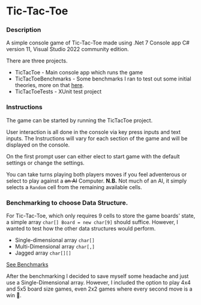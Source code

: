 # Tic-Tac-Toe

### Description
A simple console game of Tic-Tac-Toe made using .Net 7 Console app C# version 11, Visual Studio 2022 community edition. 

There are three projects.
* TicTacToe - Main console app which runs the game
* TicTacToeBenchmarks - Some benchmarks I ran to test out some initial theories, more on that [here](#benchmarking-to-choose-data-structure). 
* TicTacToeTests - XUnit test project
### Instructions
The game can be started by running the TicTacToe project. 

User interaction is all done in the console via key press inputs and text inputs. The Instructions will vary for each section of the game and will be displayed on the console.

On the first prompt user can either elect to start game with the default settings or change the settings.

You can take turns playing both players moves if you feel adventerous or select to play against a ~~an AI~~ Computer. **N.B.** Not much of an AI, it simply selects a `Random` cell from the remaining available cells. 

### Benchmarking to choose Data Structure.

For Tic-Tac-Toe, which only requires 9 cells to store the game boards' state, a simple array `char[] Board = new char[9]` should suffice. However, I wanted to test how the other data structures would perform.

* Single-dimensional array `char[]`
* Multi-Dimensional array `char[,]` 
* Jagged array `char[][]` 

[See Benchmarks](TicTacToeBenchmarks/README.md)

After the benchmarking I decided to save myself some headache and just use a Single-Dimensional array. However, I included the option to play 4x4 and 5x5 board size games, even 2x2 games where every second move is a win :handshake:. 


